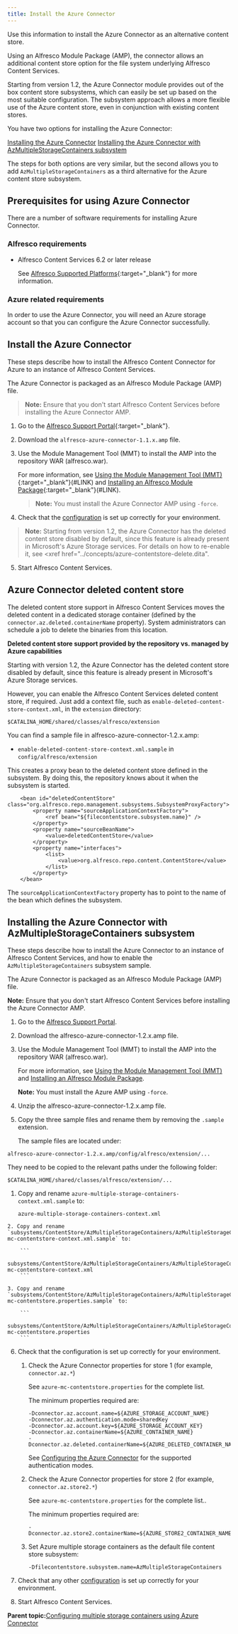 ```yaml
---
title: Install the Azure Connector
---
```


Use this information to install the Azure Connector as an alternative content store.

Using an Alfresco Module Package (AMP), the connector allows an additional content store option for the file system underlying Alfresco Content Services.

Starting from version 1.2, the Azure Connector module provides out of the box content store subsystems, which can easily be set up based on the most suitable configuration. The subsystem approach allows a more flexible use of the Azure content store, even in conjunction with existing content stores.

You have two options for installing the Azure Connector:

[Installing the Azure Connector](../tasks/azure-amp-install.md)
[Installing the Azure Connector with AzMultipleStorageContainers subsystem](../tasks/azure-mc-amp-install.md)

The steps for both options are very similar, but the second allows you to add `AzMultipleStorageContainers` as a third alternative for the Azure content store subsystem.

## Prerequisites for using Azure Connector

There are a number of software requirements for installing Azure Connector.

### Alfresco requirements

* Alfresco Content Services 6.2 or later release

    See [Alfresco Supported Platforms](https://www.alfresco.com/services/subscription/supported-platforms){:target="_blank"} for more information.

### Azure related requirements

In order to use the Azure Connector, you will need an Azure storage account so that you can configure the Azure Connector successfully.

## Install the Azure Connector

These steps describe how to install the Alfresco Content Connector for Azure to an instance of Alfresco Content Services.

The Azure Connector is packaged as an Alfresco Module Package (AMP) file.

> **Note:** Ensure that you don't start Alfresco Content Services before installing the Azure Connector AMP.

1. Go to the [Alfresco Support Portal](http://support.alfresco.com){:target="_blank"}.

2. Download the `alfresco-azure-connector-1.1.x.amp` file.

3. Use the Module Management Tool (MMT) to install the AMP into the repository WAR (alfresco.war).

    For more information, see [Using the Module Management Tool (MMT)](https://docs.alfresco.com/6.2/concepts/dev-extensions-modules-management-tool.html){:target="_blank"}(#LINK) and [Installing an Alfresco Module Package](https://docs.alfresco.com/6.2/tasks/amp-install.html){:target="_blank"}(#LINK).

    > **Note:** You must install the Azure Connector AMP using `-force`.

4. Check that the [configuration](../config/index.md) is set up correctly for your environment.

> **Note:** Starting from version 1.2, the Azure Connector has the deleted content store disabled by default, since this feature is already present in Microsoft's Azure Storage services. For details on how to re-enable it, see <xref href="../concepts/azure-contentstore-delete.dita".

5. Start Alfresco Content Services.


## Azure Connector deleted content store

The deleted content store support in Alfresco Content Services moves the deleted content in a dedicated storage container \(defined by the `connector.az.deleted.containerName` property\). System administrators can schedule a job to delete the binaries from this location.

**Deleted content store support provided by the repository vs. managed by Azure capabilities**

Starting with version 1.2, the Azure Connector has the deleted content store disabled by default, since this feature is already present in Microsoft's Azure Storage services.

However, you can enable the Alfresco Content Services deleted content store, if required. Just add a context file, such as `enable-deleted-content-store-context.xml`, in the `extension` directory:

```
$CATALINA_HOME/shared/classes/alfresco/extension
```

You can find a sample file in alfresco-azure-connector-1.2.x.amp:

-   `enable-deleted-content-store-context.xml.sample` in `config/alfresco/extension`

This creates a proxy bean to the deleted content store defined in the subsystem. By doing this, the repository knows about it when the subsystem is started.

```
    <bean id="deletedContentStore" class="org.alfresco.repo.management.subsystems.SubsystemProxyFactory">
        <property name="sourceApplicationContextFactory">
            <ref bean="${filecontentstore.subsystem.name}" />
        </property>
        <property name="sourceBeanName">
            <value>deletedContentStore</value>
        </property>
        <property name="interfaces">
            <list>
                <value>org.alfresco.repo.content.ContentStore</value>
            </list>
        </property>
    </bean>
```

The `sourceApplicationContextFactory` property has to point to the name of the bean which defines the subsystem.

## Installing the Azure Connector with AzMultipleStorageContainers subsystem

These steps describe how to install the Azure Connector to an instance of Alfresco Content Services, and how to enable the `AzMultipleStorageContainers` subsystem sample.

The Azure Connector is packaged as an Alfresco Module Package \(AMP\) file.

**Note:** Ensure that you don't start Alfresco Content Services before installing the Azure Connector AMP.

1. Go to the [Alfresco Support Portal](https://support.alfresco.com).

2. Download the alfresco-azure-connector-1.2.x.amp file.

3. Use the Module Management Tool \(MMT\) to install the AMP into the repository WAR \(alfresco.war\).

    For more information, see [Using the Module Management Tool \(MMT\)](https://docs.alfresco.com/6.2/concepts/dev-extensions-modules-management-tool.html) and [Installing an Alfresco Module Package](https://docs.alfresco.com/6.2/tasks/amp-install.html).

    **Note:** You must install the Azure AMP using `-force`.

4. Unzip the alfresco-azure-connector-1.2.x.amp file.

5. Copy the three sample files and rename them by removing the `.sample` extension.

    The sample files are located under:

```
alfresco-azure-connector-1.2.x.amp/config/alfresco/extension/...
```

They need to be copied to the relevant paths under the following folder:

```
$CATALINA_HOME/shared/classes/alfresco/extension/...
```

   1. Copy and rename `azure-multiple-storage-containers-context.xml.sample` to:

        ```
        azure-multiple-storage-containers-context.xml
        ```

    2. Copy and rename `subsystems/ContentStore/AzMultipleStorageContainers/AzMultipleStorageContainers/azure-mc-contentstore-context.xml.sample` to:

        ```
        subsystems/ContentStore/AzMultipleStorageContainers/AzMultipleStorageContainers/azure-mc-contentstore-context.xml
        ```

    3. Copy and rename `subsystems/ContentStore/AzMultipleStorageContainers/AzMultipleStorageContainers/azure-mc-contentstore.properties.sample` to:

        ```
        subsystems/ContentStore/AzMultipleStorageContainers/AzMultipleStorageContainers/azure-mc-contentstore.properties
        ```

6. Check that the configuration is set up correctly for your environment.

    1.  Check the Azure Connector properties for store 1 \(for example, `connector.az.*`\)

        See `azure-mc-contentstore.properties` for the complete list.

        The minimum properties required are:

        ```
        -Dconnector.az.account.name=${AZURE_STORAGE_ACCOUNT_NAME}
        -Dconnector.az.authentication.mode=sharedKey
        -Dconnector.az.account.key=${AZURE_STORAGE_ACCOUNT_KEY}
        -Dconnector.az.containerName=${AZURE_CONTAINER_NAME}
        -Dconnector.az.deleted.containerName=${AZURE_DELETED_CONTAINER_NAME}
        ```

        See [Configuring the Azure Connector](azure-config.md) for the supported authentication modes.

    2.  Check the Azure Connector properties for store 2 \(for example, `connector.az.store2.*`\)

        See `azure-mc-contentstore.properties` for the complete list..

        The minimum properties required are:

        ```
        -Dconnector.az.store2.containerName=${AZURE_STORE2_CONTAINER_NAME}
        ```

    3.  Set Azure multiple storage containers as the default file content store subsystem:

        ```
        -Dfilecontentstore.subsystem.name=AzMultipleStorageContainers
        ```

7.  Check that any other [configuration](azure-config.md) is set up correctly for your environment.

8.  Start Alfresco Content Services.


**Parent topic:**[Configuring multiple storage containers using Azure Connector](../concepts/azure-multiple-storage.md)


